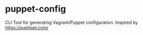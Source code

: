 puppet-config
=============

CLI Tool for generating Vagrant/Puppet configuration. Inspired by https://puphpet.com/
